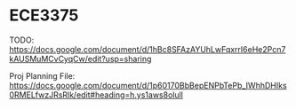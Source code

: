 # ECE3375
TODO: https://docs.google.com/document/d/1hBc8SFAzAYUhLwFqxrrI6eHe2Pcn7kAUSMuMCvCyqCw/edit?usp=sharing

Proj Planning File: https://docs.google.com/document/d/1p60170BbBepENPbTePb_IWhhDHIks0RMELfwzJRsRlk/edit#heading=h.ys1aws8olull
